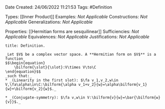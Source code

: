 <div class="topSpace"></div>

Date Created: 24/06/2022 11:21:53
Tags: #Definition

Types: [[Inner Product]]
Examples: _Not Applicable_
Constructions: _Not Applicable_
Generalizations: _Not Applicable_

Properties: [[Hermitian forms are sesquilinear]]
Sufficiencies: _Not Applicable_
Equivalences: _Not Applicable_
Justifications: _Not Applicable_

``` ad-Definition
title: Definition.

_Let $V$ be a complex vector space. A **Hermitian form on $V$** is a function_
$$\begin{equation}
    \bilform{\slot}{\slot}:V\times V\to\C
\end{equation}$$
_such that:_
* _(Linearity in the first slot): $\fa v_1,v_2,w\in V,\fa\alpha\in\C:\bilform{\alpha v_1+v_2}{w}=\alpha\bilform{v_1}{w}+\bilform{v_2}{w}$._

* _(Conjugate-symmetry): $\fa v,w\in V:\bilform{v}{w}=\bar{\bilform{w}{v}}$._

```
